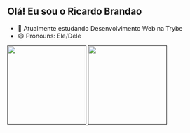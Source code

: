 ## Olá! Eu sou o Ricardo Brandao

- 🌱 Atualmente estudando Desenvolvimento Web na Trybe
- 😄 Pronouns: Ele/Dele

<div>
  <a href=""https://github.com/brandaorichard">
    <img height="180cm" src="https://github-readme-stats.vercel.app/api/?username=brandaorichard&show_icons=true&theme=dracula&include_all_commits=true&count_private=true"/>
    <img height="180cm" src="https://github-readme-stats.vercel.app/api/top-langs/?username=brandaorichard&layout=compact&langs_count=16&theme=dracula"/>
    
</div>
